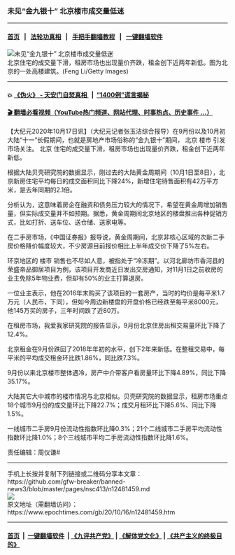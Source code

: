 ### 未见“金九银十” 北京楼市成交量低迷
------------------------

#### [首页](https://github.com/gfw-breaker/banned-news3/blob/master/README.md) &nbsp;&nbsp;|&nbsp;&nbsp; [法轮功真相](https://github.com/begood0513/basic/blob/master/README.md)  &nbsp;&nbsp;|&nbsp;&nbsp; [手把手翻墙教程](https://github.com/gfw-breaker/guides/wiki)  &nbsp;&nbsp;|&nbsp;&nbsp; [一键翻墙软件](https://github.com/gfw-breaker/nogfw/blob/master/README.md)  



<div><img alt="未见“金九银十” 北京楼市成交量低迷" class="attachment-djy_600_400 size-djy_600_400 wp-post-image" src="https://i.epochtimes.com/assets/uploads/2009/03/903140420281459-600x400.jpg"/>
<div class="caption">
 北京住宅的成交量下滑，租房市场也出现量价齐跌，租金创下近两年新低。图为北京的一处高楼建筑。(Feng Li/Getty Images)
</div></div><hr/>

#### 💥 [《伪火》 - 天安门自焚真相 ](http://158.247.195.190:10000/videos/blog/weihuo.html)&nbsp; |&nbsp; [“1400例”谎言揭秘  ](http://158.247.195.190:10000/videos/blog/jiexi1400.html)

#### [ 🎬  翻墙必看视频（YouTube热门频道、网站代理、时事热点、历史事件 ...）](https://github.com/gfw-breaker/links/blob/master/banned.md)

<div><p>
 【大纪元2020年10月17日讯】（大纪元记者张玉洁综合报导）在9月份以及10月初大陆“十一”长假期间，也就是房地产市场俗称的“金九银十”期间，
 <ok href="https://www.epochtimes.com/gb/tag/%E5%8C%97%E4%BA%AC.html">
  北京
 </ok>
 <ok href="https://www.epochtimes.com/gb/tag/%E6%A5%BC%E5%B8%82.html">
  楼市
 </ok>
 引发市场关注。
 <ok href="https://www.epochtimes.com/gb/tag/%E5%8C%97%E4%BA%AC.html">
  北京
 </ok>
 住宅的成交量下滑，租房市场也出现量价齐跌，租金创下近两年新低。
</p>
<p>
 根据大陆贝壳研究院的数据显示，刚过去的大陆黄金周期间（10月1日至8日），北京新房住宅平均每日的成交面积同比下降24%，新增住宅待售面积有42万平方米，是去年同期的2.1倍。
</p>
<p>
 分析认为，这意味着房企在融资和债务压力较大的情况下，希望在黄金周增加销售量，但实际成交量并不如预期。据悉，黄金周期间北京地区的楼盘推出各种促销方式，比如打折、送车位、送仓储、送家电等。
</p>
<p>
 在二手房市场，《中国证券报》报导说，黄金周期间，北京非核心区域的次新二手房价格降价幅度较大，不少房源目前报价相比上半年成交价下降了5%左右。
</p>
<p>
 环京地区的
 <ok href="https://www.epochtimes.com/gb/tag/%E6%A5%BC%E5%B8%82.html">
  楼市
 </ok>
 销售也不尽如人意，被指处于“冷冻期”。以河北廊坊市香河县的荣盛帝品御居项目为例，该项目开发商近日发出交房通知，对11月1日之前收房的业主免除5年物业费，但却有50%的业主打算退房。
</p>
<p>
 一位业主表示，他在2016年末购买了该项目的一套房产，当时的均价是每平米1.7万元（人民币，下同），但如今周边新楼盘的开盘价格已经跌至每平米8000元，他145万买的房子，三年时间跌了近80万。
</p>
<p>
 在租房市场，我爱我家研究院的报告显示，9月份北京住房出租交易量环比下降了12.4%。
</p>
<p>
 北京租金在9月份跌回了2018年年初的水平，创下2年来新低。在整租交易中，每平米的平均成交租金环比跌1.86%，同比跌7.3%。
</p>
<p>
 9月份以来北京楼市整体遇冷，房产中介带客户看房量环比下降4.89%，同比下降35.17%。
</p>
<p>
 大陆其它大中城市的楼市情况与北京相似。贝壳研究院的数据显示，租房市场重点18个城市9月份的成交量环比下降22.7%；成交月租环比下降5.6%、同比下降1.5%。
</p>
<p>
 一线城市二手房9月份流动性指数环比降0.3%；21个二线城市二手房平均流动性指数环比降1.0%；8个三线城市平均二手房流动性指数环比降1.6%。
</p>
<p>
 责任编辑：周仪谦#
</p>
</div>
<hr/>
手机上长按并复制下列链接或二维码分享本文章：<br/>
https://github.com/gfw-breaker/banned-news3/blob/master/pages/nsc413/n12481459.md <br/>
<a href='https://github.com/gfw-breaker/banned-news3/blob/master/pages/nsc413/n12481459.md'><img src='https://github.com/gfw-breaker/banned-news3/blob/master/pages/nsc413/n12481459.md.png'/></a> <br/>
原文地址（需翻墙访问）：https://www.epochtimes.com/gb/20/10/16/n12481459.htm


------------------------
#### [首页](https://github.com/gfw-breaker/banned-news3/blob/master/README.md) &nbsp;|&nbsp; [一键翻墙软件](https://github.com/gfw-breaker/nogfw/blob/master/README.md) &nbsp;| [《九评共产党》](https://github.com/gfw-breaker/9ping.md/blob/master/README.md#九评之一评共产党是什么) | [《解体党文化》](https://github.com/gfw-breaker/jtdwh.md/blob/master/README.md) | [《共产主义的终极目的》](https://github.com/gfw-breaker/gczydzjmd.md/blob/master/README.md)


<img src='http://gfw-breaker.win/banned-news3/pages/nsc413/n12481459.md' width='0px' height='0px'/>